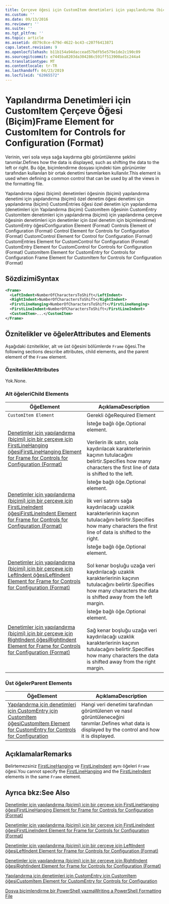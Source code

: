 ```yaml
---
title: Çerçeve öğesi için CustomItem denetimleri için yapılandırma (biçimi) | Microsoft Docs
ms.custom: ''
ms.date: 09/13/2016
ms.reviewer: ''
ms.suite: ''
ms.tgt_pltfrm: ''
ms.topic: article
ms.assetid: d879c8ce-679d-4622-bc43-c207f6413871
caps.latest.revision: 9
ms.openlocfilehash: b11b154a94daccead57bdfb5e579e1de2c190c09
ms.sourcegitcommit: e7445ba8203da304286c591ff513900ad1c244a4
ms.translationtype: MT
ms.contentlocale: tr-TR
ms.lasthandoff: 04/23/2019
ms.locfileid: "62065572"
---
```

# <a name="frame-element-for-customitem-for-controls-for-configuration-format"></a><span data-ttu-id="0cdfd-102">Yapılandırma Denetimleri için CustomItem Çerçeve Öğesi (Biçim)</span><span class="sxs-lookup"><span data-stu-id="0cdfd-102">Frame Element for CustomItem for Controls for Configuration (Format)</span></span>

<span data-ttu-id="0cdfd-103">Verinin, veri sola veya sağa kaydırma gibi görüntülenme şeklini tanımlar.</span><span class="sxs-lookup"><span data-stu-id="0cdfd-103">Defines how the data is displayed, such as shifting the data to the left or right.</span></span> <span data-ttu-id="0cdfd-104">Bu öğe, biçimlendirme dosyası içindeki tüm görünümler tarafından kullanılan bir ortak denetimi tanımlarken kullanılır.</span><span class="sxs-lookup"><span data-stu-id="0cdfd-104">This element is used when defining a common control that can be used by all the views in the formatting file.</span></span>

<span data-ttu-id="0cdfd-105">Yapılandırma öğesi (biçimi) denetimleri öğesinin (biçimi) yapılandırma denetimi için yapılandırma (biçimi) özel denetim öğesi denetimi için yapılandırma (biçimi) CustomEntries öğesi özel denetim için yapılandırma (denetimleri için Yapılandırma (biçimi) CustomItem öğesinin CustomEntry CustomItem denetimleri için yapılandırma (biçimi) için yapılandırma çerçeve öğesinin denetimleri için denetimler için özel denetim için biçimlendirme) CustomEntry öğesi</span><span class="sxs-lookup"><span data-stu-id="0cdfd-105">Configuration Element (Format) Controls Element of Configuration (Format) Control Element for Controls for Configuration (Format) CustomControl Element for Control for Configuration (Format) CustomEntries Element for CustomControl for Configuration (Format) CustomEntry Element for CustomControl for Controls for Configuration (Format) CustomItem Element for CustomEntry for Controls for Configuration Frame Element for CustomItem for Controls for Configuration (Format)</span></span>

## <a name="syntax"></a><span data-ttu-id="0cdfd-106">Sözdizimi</span><span class="sxs-lookup"><span data-stu-id="0cdfd-106">Syntax</span></span>

```xml
<Frame>
  <LeftIndent>NumberOfCharactersToShift</LeftIndent>
  <RightIndent>NumberOfCharactersToShift</RightIndent>
  <FirstLineHanging>NumberOfCharactersToShift</FirstLineHanging>
  <FirstLineIndent>NumberOfCharactersToShift</FirstLineIndent>
  <CustomItem>...</CustomItem>
</Frame>
```

## <a name="attributes-and-elements"></a><span data-ttu-id="0cdfd-107">Öznitelikler ve öğeler</span><span class="sxs-lookup"><span data-stu-id="0cdfd-107">Attributes and Elements</span></span>

<span data-ttu-id="0cdfd-108">Aşağıdaki öznitelikler, alt ve üst öğesini bölümlerde `Frame` öğesi.</span><span class="sxs-lookup"><span data-stu-id="0cdfd-108">The following sections describe attributes, child elements, and the parent element of the `Frame` element.</span></span>

### <a name="attributes"></a><span data-ttu-id="0cdfd-109">Öznitelikler</span><span class="sxs-lookup"><span data-stu-id="0cdfd-109">Attributes</span></span>

<span data-ttu-id="0cdfd-110">Yok.</span><span class="sxs-lookup"><span data-stu-id="0cdfd-110">None.</span></span>

### <a name="child-elements"></a><span data-ttu-id="0cdfd-111">Alt öğeleri</span><span class="sxs-lookup"><span data-stu-id="0cdfd-111">Child Elements</span></span>

|<span data-ttu-id="0cdfd-112">Öğe</span><span class="sxs-lookup"><span data-stu-id="0cdfd-112">Element</span></span>|<span data-ttu-id="0cdfd-113">Açıklama</span><span class="sxs-lookup"><span data-stu-id="0cdfd-113">Description</span></span>|
|-------------|-----------------|
|`CustomItem Element`|<span data-ttu-id="0cdfd-114">Gerekli öğe</span><span class="sxs-lookup"><span data-stu-id="0cdfd-114">Required Element</span></span>|
|[<span data-ttu-id="0cdfd-115">Denetimler için yapılandırma (biçimi) için bir çerçeve için FirstLineHanging öğesi</span><span class="sxs-lookup"><span data-stu-id="0cdfd-115">FirstLineHanging Element for Frame for Controls for Configuration (Format)</span></span>](./firstlinehanging-element-for-frame-for-controls-for-configuration-format.md)|<span data-ttu-id="0cdfd-116">İsteğe bağlı öğe.</span><span class="sxs-lookup"><span data-stu-id="0cdfd-116">Optional element.</span></span><br /><br /> <span data-ttu-id="0cdfd-117">Verilerin ilk satırı, sola kaydırılacak karakterlerinin kaçının tutulacağını belirtir.</span><span class="sxs-lookup"><span data-stu-id="0cdfd-117">Specifies how many characters the first line of data is shifted to the left.</span></span>|
|[<span data-ttu-id="0cdfd-118">Denetimler için yapılandırma (biçimi) için bir çerçeve için FirstLineIndent öğesi</span><span class="sxs-lookup"><span data-stu-id="0cdfd-118">FirstLineIndent Element for Frame for Controls for Configuration (Format)</span></span>](./firstlineindent-element-for-frame-for-controls-for-configuration-format.md)|<span data-ttu-id="0cdfd-119">İsteğe bağlı öğe.</span><span class="sxs-lookup"><span data-stu-id="0cdfd-119">Optional element.</span></span><br /><br /> <span data-ttu-id="0cdfd-120">İlk veri satırını sağa kaydırılacağı uzaklık karakterlerinin kaçının tutulacağını belirtir.</span><span class="sxs-lookup"><span data-stu-id="0cdfd-120">Specifies how many characters the first line of data is shifted to the right.</span></span>|
|[<span data-ttu-id="0cdfd-121">Denetimler için yapılandırma (biçimi) için bir çerçeve için LeftIndent öğesi</span><span class="sxs-lookup"><span data-stu-id="0cdfd-121">LeftIndent Element for Frame for Controls for Configuration (Format)</span></span>](./leftindent-element-for-frame-for-controls-for-configuration-format.md)|<span data-ttu-id="0cdfd-122">İsteğe bağlı öğe.</span><span class="sxs-lookup"><span data-stu-id="0cdfd-122">Optional element.</span></span><br /><br /> <span data-ttu-id="0cdfd-123">Sol kenar boşluğu uzağa veri kaydırılacağı uzaklık karakterlerinin kaçının tutulacağını belirtir.</span><span class="sxs-lookup"><span data-stu-id="0cdfd-123">Specifies how many characters the data is shifted away from the left margin.</span></span>|
|[<span data-ttu-id="0cdfd-124">Denetimler için yapılandırma (biçimi) için bir çerçeve için RightIndent öğesi</span><span class="sxs-lookup"><span data-stu-id="0cdfd-124">RightIndent Element for Frame for Controls for Configuration (Format)</span></span>](./rightindent-element-for-frame-for-controls-for-configuration-format.md)|<span data-ttu-id="0cdfd-125">İsteğe bağlı öğe.</span><span class="sxs-lookup"><span data-stu-id="0cdfd-125">Optional element.</span></span><br /><br /> <span data-ttu-id="0cdfd-126">Sağ kenar boşluğu uzağa veri kaydırılacağı uzaklık karakterlerinin kaçının tutulacağını belirtir.</span><span class="sxs-lookup"><span data-stu-id="0cdfd-126">Specifies how many characters the data is shifted away from the right margin.</span></span>|

### <a name="parent-elements"></a><span data-ttu-id="0cdfd-127">Üst öğeler</span><span class="sxs-lookup"><span data-stu-id="0cdfd-127">Parent Elements</span></span>

|<span data-ttu-id="0cdfd-128">Öğe</span><span class="sxs-lookup"><span data-stu-id="0cdfd-128">Element</span></span>|<span data-ttu-id="0cdfd-129">Açıklama</span><span class="sxs-lookup"><span data-stu-id="0cdfd-129">Description</span></span>|
|-------------|-----------------|
|[<span data-ttu-id="0cdfd-130">Yapılandırma için denetimleri için CustomEntry için CustomItem öğesi</span><span class="sxs-lookup"><span data-stu-id="0cdfd-130">CustomItem Element for CustomEntry for Controls for Configuration</span></span>](./customitem-element-for-customentry-for-controls-for-configuration-format.md)|<span data-ttu-id="0cdfd-131">Hangi veri denetimi tarafından görüntülenen ve nasıl görüntüleneceğini tanımlar.</span><span class="sxs-lookup"><span data-stu-id="0cdfd-131">Defines what data is displayed by the control and how it is displayed.</span></span>|

## <a name="remarks"></a><span data-ttu-id="0cdfd-132">Açıklamalar</span><span class="sxs-lookup"><span data-stu-id="0cdfd-132">Remarks</span></span>

<span data-ttu-id="0cdfd-133">Belirtemezsiniz [FirstLineHanging](./firstlinehanging-element-for-frame-for-controls-for-configuration-format.md) ve [FirstLineIndent](./firstlineindent-element-for-frame-for-controls-for-configuration-format.md) aynı öğeleri `Frame` öğesi.</span><span class="sxs-lookup"><span data-stu-id="0cdfd-133">You cannot specify the [FirstLineHanging](./firstlinehanging-element-for-frame-for-controls-for-configuration-format.md) and the [FirstLineIndent](./firstlineindent-element-for-frame-for-controls-for-configuration-format.md) elements in the same `Frame` element.</span></span>

## <a name="see-also"></a><span data-ttu-id="0cdfd-134">Ayrıca bkz:</span><span class="sxs-lookup"><span data-stu-id="0cdfd-134">See Also</span></span>

[<span data-ttu-id="0cdfd-135">Denetimler için yapılandırma (biçimi) için bir çerçeve için FirstLineHanging öğesi</span><span class="sxs-lookup"><span data-stu-id="0cdfd-135">FirstLineHanging Element for Frame for Controls for Configuration (Format)</span></span>](./firstlinehanging-element-for-frame-for-controls-for-configuration-format.md)

[<span data-ttu-id="0cdfd-136">Denetimler için yapılandırma (biçimi) için bir çerçeve için FirstLineIndent öğesi</span><span class="sxs-lookup"><span data-stu-id="0cdfd-136">FirstLineIndent Element for Frame for Controls for Configuration (Format)</span></span>](./firstlineindent-element-for-frame-for-controls-for-configuration-format.md)

[<span data-ttu-id="0cdfd-137">Denetimler için yapılandırma (biçimi) için bir çerçeve için LeftIndent öğesi</span><span class="sxs-lookup"><span data-stu-id="0cdfd-137">LeftIndent Element for Frame for Controls for Configuration (Format)</span></span>](./leftindent-element-for-frame-for-controls-for-configuration-format.md)

[<span data-ttu-id="0cdfd-138">Denetimler için yapılandırma (biçimi) için bir çerçeve için RightIndent öğesi</span><span class="sxs-lookup"><span data-stu-id="0cdfd-138">RightIndent Element for Frame for Controls for Configuration (Format)</span></span>](./rightindent-element-for-frame-for-controls-for-configuration-format.md)

[<span data-ttu-id="0cdfd-139">Yapılandırma için denetimleri için CustomEntry için CustomItem öğesi</span><span class="sxs-lookup"><span data-stu-id="0cdfd-139">CustomItem Element for CustomEntry for Controls for Configuration</span></span>](./customitem-element-for-customentry-for-controls-for-configuration-format.md)

[<span data-ttu-id="0cdfd-140">Dosya biçimlendirme bir PowerShell yazma</span><span class="sxs-lookup"><span data-stu-id="0cdfd-140">Writing a PowerShell Formatting File</span></span>](./writing-a-powershell-formatting-file.md)
